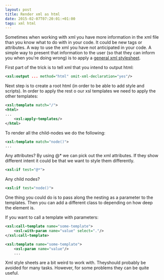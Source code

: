 ```yaml
---
layout: post
title: Render xml as html
date: 2015-02-07T07:20:01:+01:00
tags: xml html
---
```


Sometimes when working with xml you have more information in the xml file than you know what to do with in your code. It could be new tags or attributes. A way to use the xml you have not anticipated in your code. A simple way to present that information to the user (so that they can inform you when you're doing wrong) is to apply a [general xml stylesheet](https://gist.github.com/wallymathieu/8dcc3055b36422d3a504).

First part of the trick is to tell xml that you intend to output html:

~~~ xml
<xsl:output ... method="html" omit-xml-declaration="yes"/>
~~~

Next step is to create a root html (in order to be able to add style and scripts). In order to apply the rest o our xsl templates we need to apply the other templates:

~~~ xml
<xsl:template match="/">
<html>
...
    <xsl:apply-templates/>
</html>
~~~

To render all the child-nodes we do the following:

~~~ xml
<xsl:template match="node()">
...
~~~

Any attributes? By using @* we can pick out the xml attributes. If they show different intent it could be that we want to style them differently. 

~~~ xml
<xsl:if test="@*">
~~~

Any child nodes?

~~~ xml
<xsl:if test="node()">
~~~

One thing you could do is to pass along the nesting as a parameter to the templates. Then you can add a different class to depending on how deep the element is.

If you want to call a template with parameters:
~~~ xml
<xsl:call-template name="some-template">
    <xsl:with-param name="value" select="."/>
</xsl:call-template>
~~~

~~~ xml
<xsl:template name="some-template">
    <xsl:param name="value"/>
    ...
~~~


Xml style sheets are a bit weird to work with. Theyshould probably be avoided for many tasks. However, for some problems they can be quite useful.